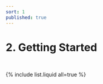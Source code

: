 ```yaml
---
sort: 1
published: true
---
```

# 2. Getting Started

```note
 

```
{% include list.liquid all=true %}
